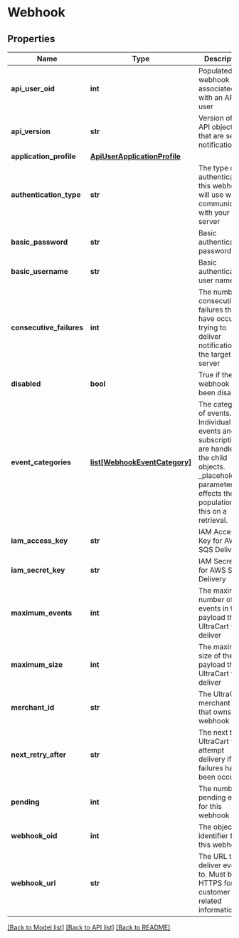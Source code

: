 # Webhook

## Properties
Name | Type | Description | Notes
------------ | ------------- | ------------- | -------------
**api_user_oid** | **int** | Populated if webhook associated with an API user | [optional] 
**api_version** | **str** | Version of the API objects that are sent in notifications | [optional] 
**application_profile** | [**ApiUserApplicationProfile**](ApiUserApplicationProfile.md) |  | [optional] 
**authentication_type** | **str** | The type of authentication this webhook will use when communicating with your server | [optional] 
**basic_password** | **str** | Basic authentication password | [optional] 
**basic_username** | **str** | Basic authentication user name | [optional] 
**consecutive_failures** | **int** | The number of consecutive failures that have occurred trying to deliver notifications to the target server | [optional] 
**disabled** | **bool** | True if the webhook has been disabled | [optional] 
**event_categories** | [**list[WebhookEventCategory]**](WebhookEventCategory.md) | The categories of events.  Individual events and subscriptions are handled in the child objects.  _placeholders parameter effects the population of this on a retrieval. | [optional] 
**iam_access_key** | **str** | IAM Access Key for AWS SQS Delivery | [optional] 
**iam_secret_key** | **str** | IAM Secret Key for AWS SQS Delivery | [optional] 
**maximum_events** | **int** | The maximum number of events in the payload that UltraCart will deliver | [optional] 
**maximum_size** | **int** | The maximum size of the payload that UltraCart will deliver | [optional] 
**merchant_id** | **str** | The UltraCart merchant ID that owns this webhook | [optional] 
**next_retry_after** | **str** | The next time UltraCart will attempt delivery if failures have been occurring | [optional] 
**pending** | **int** | The number of pending events for this webhook | [optional] 
**webhook_oid** | **int** | The object identifier for this webhook | [optional] 
**webhook_url** | **str** | The URL to deliver events to.  Must be HTTPS for customer related information. | [optional] 

[[Back to Model list]](../README.md#documentation-for-models) [[Back to API list]](../README.md#documentation-for-api-endpoints) [[Back to README]](../README.md)



